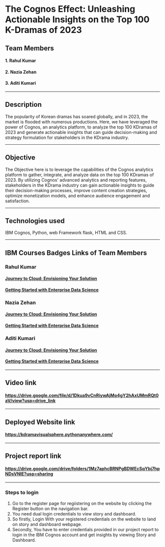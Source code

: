 
# The Cognos Effect: Unleashing Actionable Insights on the Top 100 K-Dramas of 2023

## Team Members
#### 1. Rahul Kumar 
#### 2. Nazia Zehan
#### 3. Aditi Kumari

------------------------------------

## Description
The popularity of Korean dramas has soared globally, and in 2023, the market is flooded with numerous productions. Here, we have leveraged the power of Cognos, an analytics platform, to analyze the top 100 KDramas of 2023 and generate actionable insights that can guide decision-making and strategy formulation for stakeholders in the KDrama industry.

------------------------------------

## Objective
The Objective here is to leverage the capabilities of the Cognos analytics platform to gather, integrate, and analyze data on the top 100 KDramas of 2023. By utilizing Cognos' advanced analytics and reporting features, stakeholders in the KDrama industry can gain actionable insights to guide their decision-making processes, improve content creation strategies, optimize monetization models, and enhance audience engagement and satisfaction.

------------------------------------

## Technologies used
IBM Cognos, Python, web Framework flask, HTML and CSS.

-------------------------------------

## IBM Courses Badges Links of Team Members

### Rahul Kumar
#### [Journey to Cloud: Envisioning Your Solution](https://www.credly.com/badges/a24b1607-2f83-45b4-abdb-2a0989860dc9/public_url)
#### [Getting Started with Enterprise Data Science](https://www.credly.com/badges/48566abc-d4cf-4cf1-8cb7-ee8690330433/public_url)

### Nazia Zehan
#### [Journey to Cloud: Envisioning Your Solution](https://www.credly.com/badges/892e8506-7c43-4562-8c18-3a6b83612d73/public_url)
#### [Getting Started with Enterprise Data Science](https://www.credly.com/badges/2ad65b21-c59f-4026-bd16-c6c2b78ae545/public_url)


### Aditi Kumari
#### [Journey to Cloud: Envisioning Your Solution](https://www.credly.com/badges/56f407e9-2dfe-4e57-b6a6-d850de3f4709/public_url)
#### [Getting Started with Enterprise Data Science](https://www.credly.com/badges/4c335fd1-8e8e-41ae-bcc5-1c82a62e4163/public_url)

---------------------------

## Video link
#### https://drive.google.com/file/d/1Dkua9vCnRiywAjMo4gY2hAxUMmRQt0aV/view?usp=drive_link

----------------------------

## Deployed Website link
#### https://kdramavisualsphere.pythonanywhere.com/

---------------------------

## Project report link
#### https://drive.google.com/drive/folders/1Mz7aphcBRNPgBDWEcSqYbj7hpNDsVNIE?usp=sharing

----------------------------

### Steps to login

1. Go to the register page for regiistering on the website by clicking the Register button on the navigation bar.
2. You need dual login credentials to view story and dashboard.
3. So firstly, Login With your registered credentials on the website to land on story and dashboard webpage.
4. Secondly, You have to enter credentials provided in our project report to login in the IBM Cognos account and get insights by viewing Story and Dashboard.

